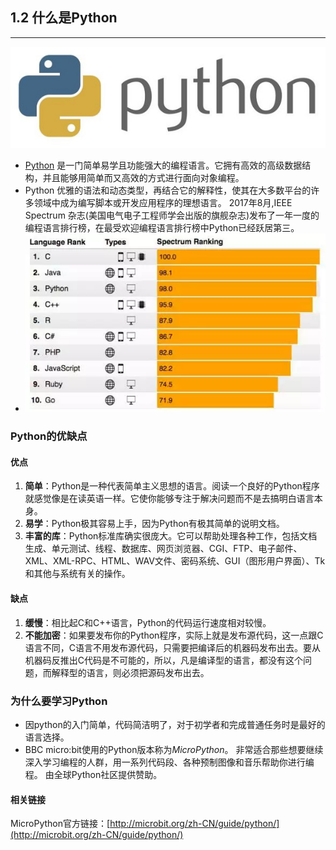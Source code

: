 ## 1.2 什么是Python ##
----------
![](./images/WGxWBiR.jpg)

- [Python](https://baike.baidu.com/item/Python/407313?fr=aladdin#reference-[2]-21087-wrap) 是一门简单易学且功能强大的编程语言。它拥有高效的高级数据结构，并且能够用简单而又高效的方式进行面向对象编程。
- Python 优雅的语法和动态类型，再结合它的解释性，使其在大多数平台的许多领域中成为编写脚本或开发应用程序的理想语言。
2017年8月,IEEE Spectrum 杂志(美国电气电子工程师学会出版的旗舰杂志)发布了一年一度的编程语言排行榜，在最受欢迎编程语言排行榜中Python已经跃居第三。
- ![](./images/YtveebL.png)

### Python的优缺点 ####

#### 优点 ####

1. **简单**：Python是一种代表简单主义思想的语言。阅读一个良好的Python程序就感觉像是在读英语一样。它使你能够专注于解决问题而不是去搞明白语言本身。
2. **易学**：Python极其容易上手，因为Python有极其简单的说明文档。
3. **丰富的库**：Python标准库确实很庞大。它可以帮助处理各种工作，包括文档生成、单元测试、线程、数据库、网页浏览器、CGI、FTP、电子邮件、XML、XML-RPC、HTML、WAV文件、密码系统、GUI（图形用户界面）、Tk和其他与系统有关的操作。

#### 缺点 ####

1. **缓慢**：相比起C和C++语言，Python的代码运行速度相对较慢。
2. **不能加密**：如果要发布你的Python程序，实际上就是发布源代码，这一点跟C语言不同，C语言不用发布源代码，只需要把编译后的机器码发布出去。要从机器码反推出C代码是不可能的，所以，凡是编译型的语言，都没有这个问题，而解释型的语言，则必须把源码发布出去。

### 为什么要学习Python ###

- 因python的入门简单，代码简洁明了，对于初学者和完成普通任务时是最好的语言选择。
- BBC micro:bit使用的Python版本称为*MicroPython*。 非常适合那些想要继续深入学习编程的人群，用一系列代码段、各种预制图像和音乐帮助你进行编程。 由全球Python社区提供赞助。

#### 相关链接 ####

MicroPython官方链接：[http://microbit.org/zh-CN/guide/python/](http://microbit.org/zh-CN/guide/python/)
